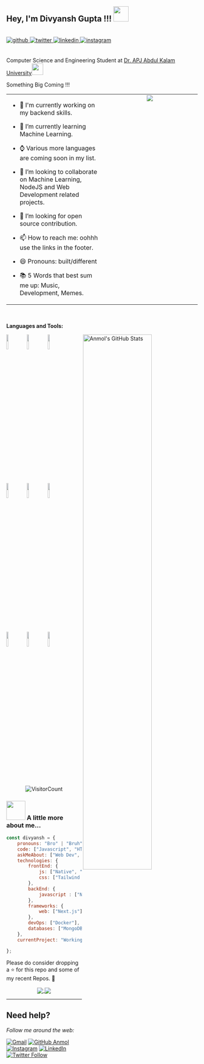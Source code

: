 
<h2>Hey, I'm Divyansh Gupta !!! <img src="https://avatars.githubusercontent.com/u/135640318?s=400&u=e55dabb9d8a7d9298c05cbdae4ca31e453419dec&v=4" width="40"></h2> 
<br/>
<div align = 'left'>
<a href="https://github.com/DivyanshGupta-07" target="_blank">
<img src=https://img.shields.io/badge/github-%2324292e.svg?&style=for-the-badge&logo=github&logoColor=white alt=github style="margin-bottom: 5px;" />
</a>
<a href="https://x.com/_divyansh_exe" target="_blank">
<img src=https://img.shields.io/badge/twitter-%2300acee.svg?&style=for-the-badge&logo=twitter&logoColor=white alt=twitter style="margin-bottom: 5px;" />
</a>
<a href="https://www.linkedin.com/in/divyanshgupta1/" target="_blank">
<img src=https://img.shields.io/badge/linkedin-%231E77B5.svg?&style=for-the-badge&logo=linkedin&logoColor=white alt=linkedin style="margin-bottom: 5px;" />
</a>
<a href="https://www.instagram.com/divyansh_gupta1202/" target="_blank">
<img src=https://img.shields.io/badge/instagram-%23000000.svg?&style=for-the-badge&logo=instagram&logoColor=white alt=instagram style="margin-bottom: 5px;" />
</a> 
 <br /> <br />

Computer Science and Engineering Student at <a href="https://aktu.ac.in/">Dr. APJ Abdul Kalam University</a><img src="https://media.giphy.com/media/fYSnHlufseco8Fh93Z/giphy.gif" width="30">

Something Big Coming !!!
</em></p>

<table><tr><td valign="top" width="50%">

- 🔮 I'm currently working on my backend skills.
  
- 🌱 I’m currently learning Machine Learning.
  
- ⌚ Various more languages are coming soon in my list.

- 👯 I’m looking to collaborate on Machine Learning, NodeJS and Web Development related projects.
  
- 🤔 I’m looking for open source contribution. 
- 📫 How to reach me: oohhh use the links in the footer.
- 😄 Pronouns: built/different
- 📚 5 Words that best sum me up: Music, Development, Memes.


</td><td valign="top" width="50%">

<div align="center">
<img src="https://user-images.githubusercontent.com/74038190/240906093-9be4d344-6782-461a-b5a6-32a07bf7b34e.gif" />
</div>  


</td></tr></table>  

<br/>  




**Languages and Tools:** 

<p>
  <a href="https://github.com/anmolpant/SaniText">
    <img width="60%" align="right" alt="Anmol's GitHub Stats" src="https://github-readme-stats.vercel.app/api?username=DivyanshGupta-07&show_icons=true&hide_border=true" />
  </a>
  
  
  <code><img width="10%" src="https://www.vectorlogo.zone/logos/python/python-ar21.svg"></code>
  <code><img width="10%" src="https://www.vectorlogo.zone/logos/nodejs/nodejs-horizontal.svg"></code>
  <code><img width="10%" src="https://www.vectorlogo.zone/logos/mongodb/mongodb-ar21.svg"></code>
  <br />
  <code><img width="10%" src="https://www.vectorlogo.zone/logos/w3_html5/w3_html5-ar21.svg"></code>
  <code><img width="10%" src="https://www.vectorlogo.zone/logos/tailwindcss/tailwindcss-ar21.svg"></code>
  <code><img width="10%" src="https://www.vectorlogo.zone/logos/javascript/javascript-ar21.svg"></code>
  <br />
  <code><img width="10%" src="https://www.vectorlogo.zone/logos/mysql/mysql-ar21.svg"></code>
  <code><img width="10%" src="https://www.vectorlogo.zone/logos/git-scm/git-scm-ar21.svg"></code>
  <code><img width="10%" src="https://www.vectorlogo.zone/logos/github/github-ar21.svg"></code>
  <br />
</p>

<div align="center">

![VisitorCount](https://komarev.com/ghpvc/?username=DivyanshGupta-07&label=PROFILE+VIEWS)

</div>


### <img src="https://media.giphy.com/media/VgCDAzcKvsR6OM0uWg/giphy.gif" width="50"> A little more about me...  

```javascript
const divyansh = {
    pronouns: "Bro" | "Bruh",
    code: ["Javascript", "HTML", "Python", "TypeScript", "C++"],
    askMeAbout: ["Web Dev", "Tech", "Machine learning", "Software Development", "TV Shows", "Content Writing", "Memes"],
    technologies: {
        frontEnd: {
            js: ["Native", "React"],
            css: ["Tailwind CSS",  "Bootstrap"]
        },
        backEnd: {
            javascript : ["NodeJS"]
        },
        frameworks: {
            web: ["Next.js"]
        },
        devOps: ["Docker"],
        databases: ["MongoDB", "MySql", "sqlite", "phpMyAdmin"],
    },
    currentProject: "Working on techmed my current project for helping end users who faces issues while seeking medicines near them.",

};
```

Please do consider dropping a ⭐ for this repo and some of my recent Repos. 🥺

<p align="center">
  <a href="https://github.com/DivyanshGupta-07/Live-Stream-Studio">
    <img align="center" src="https://github-readme-stats.vercel.app/api/pin/?username=DivyanshGupta-07&repo=Live-Stream-Studio" />
  </a>
  <a href="https://github.com/DivyanshGupta-07/Code-Sync">
    <img align="center" src="https://github-readme-stats.vercel.app/api/pin/?username=DivyanshGupta-07&repo=Code-Sync" />
  </a>


---

## Need help?
<i>Follow me around the web:</i><br>

[![Gmail](https://img.shields.io/badge/%20-Send%20Mail-black?color=14171A&labelColor=ef5350&logo=gmail&logoColor=ffffff)](mailto:divyanshg2000?subject=From%20GitHub&body=Hi,%20there.%20Found%20you%20from%20GitHub.) [![GitHub Anmol](https://img.shields.io/github/followers/DivyanshGupta-07?label=follow&style=social)](https://github.com/DivyanshGupta-07)[![Instagram](https://img.shields.io/badge/Instagram-follow-purple.svg?logo=instagram&logoColor=white)](https://www.instagram.com/divyansh_gupta1202/) [![LinkedIn](https://img.shields.io/badge/LinkedIn-connect-blue.svg?logo=linkedin&logoColor=white)](https://www.linkedin.com/in/divyanshgupta1/) [![Twitter Follow](https://img.shields.io/twitter/follow/Divyansh?style=social)](https://x.com/_divyansh_exe) 

</p>
